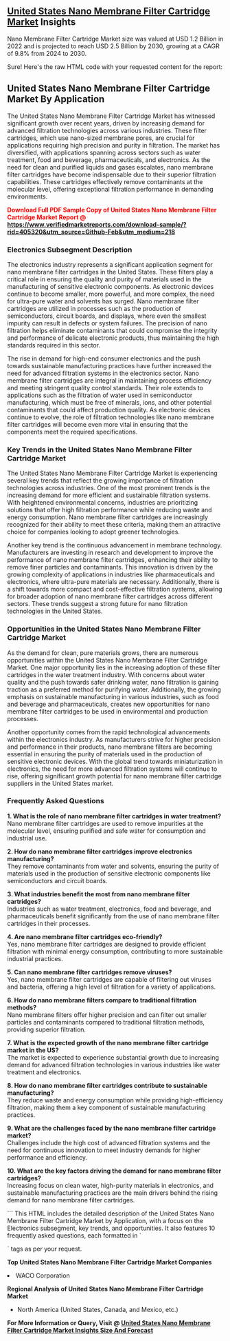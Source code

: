 <h2><a href="https://www.verifiedmarketreports.com/download-sample/?rid=405320&amp;utm_source=Github-Feb&amp;utm_medium=218" target="_blank">United States Nano Membrane Filter Cartridge Market</a> Insights</h2><p>Nano Membrane Filter Cartridge Market size was valued at USD 1.2 Billion in 2022 and is projected to reach USD 2.5 Billion by 2030, growing at a CAGR of 9.8% from 2024 to 2030.</p><p>Sure! Here's the raw HTML code with your requested content for the report:  <h2>United States Nano Membrane Filter Cartridge Market By Application</h2> <p>The United States Nano Membrane Filter Cartridge Market has witnessed significant growth over recent years, driven by increasing demand for advanced filtration technologies across various industries. These filter cartridges, which use nano-sized membrane pores, are crucial for applications requiring high precision and purity in filtration. The market has diversified, with applications spanning across sectors such as water treatment, food and beverage, pharmaceuticals, and electronics. As the need for clean and purified liquids and gases escalates, nano membrane filter cartridges have become indispensable due to their superior filtration capabilities. These cartridges effectively remove contaminants at the molecular level, offering exceptional filtration performance in demanding environments.</p> <p><strong><p><span class=""><span style="color: #ff0000;"><strong>Download Full PDF Sample Copy of United States Nano Membrane Filter Cartridge Market Report</strong> @ </span><a href="https://www.verifiedmarketreports.com/download-sample/?rid=405320&amp;utm_source=Github-Feb&amp;utm_medium=218" target="_blank">https://www.verifiedmarketreports.com/download-sample/?rid=405320&amp;utm_source=Github-Feb&amp;utm_medium=218</a></span></p></strong></p> <h3>Electronics Subsegment Description</h3> <p>The electronics industry represents a significant application segment for nano membrane filter cartridges in the United States. These filters play a critical role in ensuring the quality and purity of materials used in the manufacturing of sensitive electronic components. As electronic devices continue to become smaller, more powerful, and more complex, the need for ultra-pure water and solvents has surged. Nano membrane filter cartridges are utilized in processes such as the production of semiconductors, circuit boards, and displays, where even the smallest impurity can result in defects or system failures. The precision of nano filtration helps eliminate contaminants that could compromise the integrity and performance of delicate electronic products, thus maintaining the high standards required in this sector.</p> <p>The rise in demand for high-end consumer electronics and the push towards sustainable manufacturing practices have further increased the need for advanced filtration systems in the electronics sector. Nano membrane filter cartridges are integral in maintaining process efficiency and meeting stringent quality control standards. Their role extends to applications such as the filtration of water used in semiconductor manufacturing, which must be free of minerals, ions, and other potential contaminants that could affect production quality. As electronic devices continue to evolve, the role of filtration technologies like nano membrane filter cartridges will become even more vital in ensuring that the components meet the required specifications.</p> <h3>Key Trends in the United States Nano Membrane Filter Cartridge Market</h3> <p>The United States Nano Membrane Filter Cartridge Market is experiencing several key trends that reflect the growing importance of filtration technologies across industries. One of the most prominent trends is the increasing demand for more efficient and sustainable filtration systems. With heightened environmental concerns, industries are prioritizing solutions that offer high filtration performance while reducing waste and energy consumption. Nano membrane filter cartridges are increasingly recognized for their ability to meet these criteria, making them an attractive choice for companies looking to adopt greener technologies.</p> <p>Another key trend is the continuous advancement in membrane technology. Manufacturers are investing in research and development to improve the performance of nano membrane filter cartridges, enhancing their ability to remove finer particles and contaminants. This innovation is driven by the growing complexity of applications in industries like pharmaceuticals and electronics, where ultra-pure materials are necessary. Additionally, there is a shift towards more compact and cost-effective filtration systems, allowing for broader adoption of nano membrane filter cartridges across different sectors. These trends suggest a strong future for nano filtration technologies in the United States.</p> <h3>Opportunities in the United States Nano Membrane Filter Cartridge Market</h3> <p>As the demand for clean, pure materials grows, there are numerous opportunities within the United States Nano Membrane Filter Cartridge Market. One major opportunity lies in the increasing adoption of these filter cartridges in the water treatment industry. With concerns about water quality and the push towards safer drinking water, nano filtration is gaining traction as a preferred method for purifying water. Additionally, the growing emphasis on sustainable manufacturing in various industries, such as food and beverage and pharmaceuticals, creates new opportunities for nano membrane filter cartridges to be used in environmental and production processes.</p> <p>Another opportunity comes from the rapid technological advancements within the electronics industry. As manufacturers strive for higher precision and performance in their products, nano membrane filters are becoming essential in ensuring the purity of materials used in the production of sensitive electronic devices. With the global trend towards miniaturization in electronics, the need for more advanced filtration systems will continue to rise, offering significant growth potential for nano membrane filter cartridge suppliers in the United States market.</p> <h3>Frequently Asked Questions</h3> <p><strong>1. What is the role of nano membrane filter cartridges in water treatment?</strong><br> Nano membrane filter cartridges are used to remove impurities at the molecular level, ensuring purified and safe water for consumption and industrial use.</p> <p><strong>2. How do nano membrane filter cartridges improve electronics manufacturing?</strong><br> They remove contaminants from water and solvents, ensuring the purity of materials used in the production of sensitive electronic components like semiconductors and circuit boards.</p> <p><strong>3. What industries benefit the most from nano membrane filter cartridges?</strong><br> Industries such as water treatment, electronics, food and beverage, and pharmaceuticals benefit significantly from the use of nano membrane filter cartridges in their processes.</p> <p><strong>4. Are nano membrane filter cartridges eco-friendly?</strong><br> Yes, nano membrane filter cartridges are designed to provide efficient filtration with minimal energy consumption, contributing to more sustainable industrial practices.</p> <p><strong>5. Can nano membrane filter cartridges remove viruses?</strong><br> Yes, nano membrane filter cartridges are capable of filtering out viruses and bacteria, offering a high level of filtration for a variety of applications.</p> <p><strong>6. How do nano membrane filters compare to traditional filtration methods?</strong><br> Nano membrane filters offer higher precision and can filter out smaller particles and contaminants compared to traditional filtration methods, providing superior filtration.</p> <p><strong>7. What is the expected growth of the nano membrane filter cartridge market in the US?</strong><br> The market is expected to experience substantial growth due to increasing demand for advanced filtration technologies in various industries like water treatment and electronics.</p> <p><strong>8. How do nano membrane filter cartridges contribute to sustainable manufacturing?</strong><br> They reduce waste and energy consumption while providing high-efficiency filtration, making them a key component of sustainable manufacturing practices.</p> <p><strong>9. What are the challenges faced by the nano membrane filter cartridge market?</strong><br> Challenges include the high cost of advanced filtration systems and the need for continuous innovation to meet industry demands for higher performance and efficiency.</p> <p><strong>10. What are the key factors driving the demand for nano membrane filter cartridges?</strong><br> Increasing focus on clean water, high-purity materials in electronics, and sustainable manufacturing practices are the main drivers behind the rising demand for nano membrane filter cartridges.</p> ``` This HTML includes the detailed description of the United States Nano Membrane Filter Cartridge Market by Application, with a focus on the Electronics subsegment, key trends, and opportunities. It also features 10 frequently asked questions, each formatted in `<p>` tags as per your request.</p><p><strong>Top United States Nano Membrane Filter Cartridge Market Companies</strong></p><div data-test-id=""><p><li>WACO Corporation</li></p><div><strong>Regional Analysis of&nbsp;United States Nano Membrane Filter Cartridge Market</strong></div><ul><li dir="ltr"><p dir="ltr">North America&nbsp;(United States, Canada, and Mexico, etc.)</p></li></ul><p><strong>For More Information or Query, Visit @&nbsp;</strong><strong><a href="https://www.verifiedmarketreports.com/product/nano-membrane-filter-cartridge-market/?utm_source=Github-Feb&amp;utm_medium=218" target="_blank">United States Nano Membrane Filter Cartridge Market Insights Size And Forecast</a></strong></p></div>
